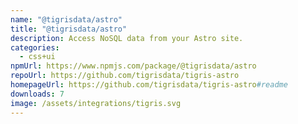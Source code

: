 ```yaml
---
name: "@tigrisdata/astro"
title: "@tigrisdata/astro"
description: Access NoSQL data from your Astro site.
categories:
  - css+ui
npmUrl: https://www.npmjs.com/package/@tigrisdata/astro
repoUrl: https://github.com/tigrisdata/tigris-astro
homepageUrl: https://github.com/tigrisdata/tigris-astro#readme
downloads: 7
image: /assets/integrations/tigris.svg
---
```

